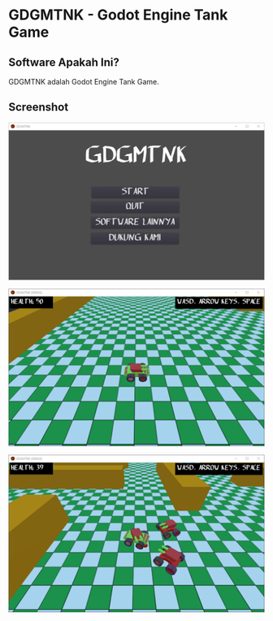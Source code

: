 # GDGMTNK - Godot Engine Tank Game

## Software Apakah Ini?

GDGMTNK adalah Godot Engine Tank Game.

## Screenshot

![ScreenShot](.readme-assets/GDGMTNK1.png?raw=true)

![ScreenShot](.readme-assets/GDGMTNK2.png?raw=true)

![ScreenShot](.readme-assets/GDGMTNK3.png?raw=true)
